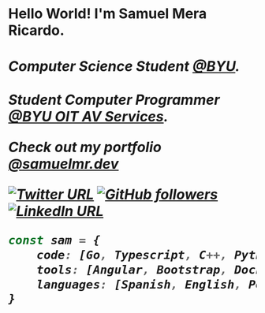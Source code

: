 <h1>Hello World! I'm Samuel Mera Ricardo.<h1>
 
<p>
    <em>Computer Science Student <a href="https://www.byu.edu/">@BYU</a>.
    </br>
    </br>
    <em>Student Computer Programmer <a href="https://github.com/byuoitav">@BYU OIT AV Services</a>.
</p>

<p>
 Check out my portfolio <a href="https://samuelmr.dev">@samuelmr.dev</a>
</p>


[![Twitter URL](https://img.shields.io/twitter/url?label=%40Samuel_M_R&style=social&url=https%3A%2F%2Ftwitter.com%2FSamuel_M_R)](https://twitter.com/Samuel_M_R)
[![GitHub followers](https://img.shields.io/github/followers/SamuelMR98?label=SamuelMR98&style=social)](https://github.com/SamuelMR98)
[![LinkedIn URL](https://img.shields.io/twitter/url?label=Samuel%20Mera%20Ricardo&logo=LinkedIn&style=social&url=https%3A%2F%2Fwww.linkedin.com%2Fin%2Fsamuel-mera-ricardo%2F)](https://www.linkedin.com/in/samuel-mera-ricardo/)

```typescript
const sam = {
    code: [Go, Typescript, C++, Python, HTML, CSS],
    tools: [Angular, Bootstrap, Docker],
    languages: [Spanish, English, Portuguese]
}
```
